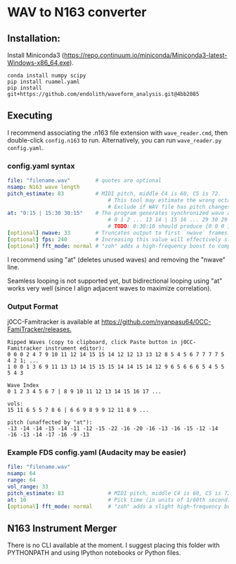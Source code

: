 # WAV to N163 converter

## Installation:

Install Miniconda3 (<https://repo.continuum.io/miniconda/Miniconda3-latest-Windows-x86_64.exe>).

```shell
conda install numpy scipy
pip install ruamel.yaml
pip install git+https://github.com/endolith/waveform_analysis.git@4bb2085
```

## Executing

I recommend associating the .n163 file extension with `wave_reader.cmd`, then double-click `config.n163` to run.
Alternatively, you can run `wave_reader.py config.yaml`.

### config.yaml syntax

```yaml
file: "filename.wav"        # quotes are optional
nsamp: N163 wave length
pitch_estimate: 83          # MIDI pitch, middle C4 is 60, C5 is 72.
                                # This tool may estimate the wrong octave, if line is missing.
                                # Exclude if WAV file has pitch changes 1 octave or greater.
at: "0:15 | 15:30 30:15"    # The program generates synchronized wave and volume envelopes. DO NOT EXCEED 0:64 OR 63:0.
                                # 0 1 2 ... 13 14 | 15 16 ... 29 30 29 ... 17 16
                                # TODO: 0:30:10 should produce {0 0 0 1 1 1 ... 9 9 9} (30 items), mimicing FamiTracker behavior.
[optional] nwave: 33        # Truncates output to first `nwave` frames. DO NOT EXCEED 64.
[optional] fps: 240         # Increasing this value will effectively slow the wave down, or transpose the WAV downards. Defaults to 60.
[optional] fft_mode: normal # "zoh" adds a high-frequency boost to compensate for N163 hardware, which may or may not increase high-pitched aliasing sizzle.
```

I recommend using "at" (deletes unused waves) and removing the "nwave" line.

Seamless looping is not supported yet, but bidirectional looping using "at" works very well (since I align adjacent waves to maximize correlation).

### Output Format

j0CC-Famitracker is available at <https://github.com/nyanpasu64/0CC-FamiTracker/releases.>

```text
Ripped Waves (copy to clipboard, click Paste button in j0CC-Famitracker instrument editor):
0 0 0 2 4 7 9 10 11 12 14 15 15 14 12 12 13 13 12 8 5 4 5 6 7 7 7 7 5 4 2 1; ...
1 0 0 1 3 6 9 11 13 13 14 15 15 15 14 14 15 14 12 9 6 5 6 6 6 5 4 5 5 5 4 3

Wave Index
0 1 2 3 4 5 6 7 | 8 9 10 11 12 13 14 15 16 17 ...

vols:
15 11 6 5 5 7 8 6 | 6 6 9 8 9 9 12 11 8 9 ...

pitch (unaffected by "at"):
-13 -14 -14 -15 -14 -11 -12 -15 -22 -16 -20 -16 -13 -16 -15 -12 -14 -16 -13 -14 -17 -16 -9 -13
```

### Example FDS config.yaml (Audacity may be easier)

```yaml
file: "filename.wav"
nsamp: 64
range: 64
vol_range: 33
pitch_estimate: 83              # MIDI pitch, middle C4 is 60, C5 is 72.
at: 10                          # Pick time (in units of 1/60th second)
[optional] fft_mode: normal     # "zoh" adds a slight high-frequency boost to compensate for FDS hardware.
```

## N163 Instrument Merger

There is no CLI available at the moment. I suggest placing this folder with PYTHONPATH and using IPython notebooks or Python files.

